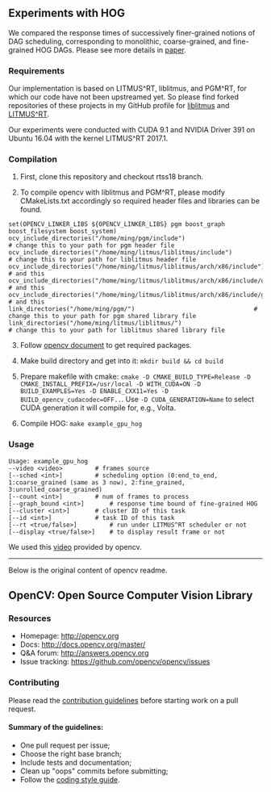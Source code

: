 ## Experiments with HOG

We compared the response times of successively finer-grained notions of DAG
scheduling, corresponding to monolithic, coarse-grained, and fine-grained HOG
DAGs. Please see more details in
[paper](https://cs.unc.edu/~anderson/papers/rtss18b.pdf).

### Requirements

Our implementation is based on LITMUS^RT, liblitmus, and PGM^RT, for which our
code have not been upstreamed yet. So please find forked repositories of these
projects in my GitHub profile for [liblitmus](https://github.com/Yougmark/liblitmus/tree/rtss18-gpu-wip) and [LITMUS^RT](https://github.com/Yougmark/litmus-rt/tree/rtss18-gpu-wip).

Our experiments were conducted with CUDA 9.1 and NVIDIA Driver 391 on Ubuntu
16.04 with the kernel LITMUS^RT 2017.1.

### Compilation

1. First, clone this repository and checkout rtss18 branch.

2. To compile opencv with liblitmus and PGM^RT, please modify CMakeLists.txt
accordingly so required header files and libraries can be found.

```
set(OPENCV_LINKER_LIBS ${OPENCV_LINKER_LIBS} pgm boost_graph boost_filesystem boost_system)
ocv_include_directories("/home/ming/pgm/include")  						# change this to your path for pgm header file
ocv_include_directories("/home/ming/litmus/liblitmus/include")  				# change this to your path for liblitmus header file
ocv_include_directories("/home/ming/litmus/liblitmus/arch/x86/include")  			# and this
ocv_include_directories("/home/ming/litmus/liblitmus/arch/x86/include/uapi")   			# and this
ocv_include_directories("/home/ming/litmus/liblitmus/arch/x86/include/generated/uapi") 		# and this
link_directories("/home/ming/pgm/")  								# change this to your path for pgm shared library file
link_directories("/home/ming/litmus/liblitmus/")  						# change this to your path for liblitmus shared library file
```

3. Follow [opencv document](https://docs.opencv.org/master/d7/d9f/tutorial_linux_install.html) to get required packages.

4. Make build directory and get into it: `mkdir build && cd build`

5. Prepare makefile with cmake: `cmake -D CMAKE_BUILD_TYPE=Release -D
   CMAKE_INSTALL_PREFIX=/usr/local -D WITH_CUDA=ON -D BUILD_EXAMPLES=Yes -D
   ENABLE_CXX11=Yes -D BUILD_opencv_cudacodec=OFF..`.  Use `-D
   CUDA_GENERATION=Name` to select CUDA generation it will compile for, e.g.,
   Volta.

6. Compile HOG: `make example_gpu_hog`

### Usage

```
Usage: example_gpu_hog
--video <video> 		# frames source
[--sched <int>] 		# scheduling option (0:end_to_end, 1:coarse_grained (same as 3 now), 2:fine_grained, 3:unrolled_coarse_grained)
[--count <int>] 		# num of frames to process
[--graph_bound <int>]		# response time bound of fine-grained HOG
[--cluster <int>] 		# cluster ID of this task
[--id <int>] 			# task ID of this task
[--rt <true/false>] 		# run under LITMUS^RT scheduler or not
[--display <true/false>] 	# to display result frame or not
```

We used this [video](https://github.com/opencv/opencv_extra/blob/master/testdata/gpu/video/768x576.avi) provided by opencv.

---

Below is the original content of opencv readme.

## OpenCV: Open Source Computer Vision Library

### Resources

* Homepage: <http://opencv.org>
* Docs: <http://docs.opencv.org/master/>
* Q&A forum: <http://answers.opencv.org>
* Issue tracking: <https://github.com/opencv/opencv/issues>

### Contributing

Please read the [contribution guidelines](https://github.com/opencv/opencv/wiki/How_to_contribute) before starting work on a pull request.

#### Summary of the guidelines:

* One pull request per issue;
* Choose the right base branch;
* Include tests and documentation;
* Clean up "oops" commits before submitting;
* Follow the [coding style guide](https://github.com/opencv/opencv/wiki/Coding_Style_Guide).
